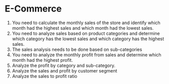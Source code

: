 # E-Commerce


1.	You need to calculate the monthly sales of the store and identify which month had the highest sales and which month had the lowest sales.
2.	You need to analyze sales based on product categories and determine which category has the lowest sales and which category has the highest sales.
3.	The sales analysis needs to be done based on sub-categories
4.	You need to analyze the monthly profit from sales and determine which month had the highest profit.
5.	Analyze the profit by category and sub-category.
6.	Analyze the sales and profit by customer segment
7.	Analyze the sales to profit ratio
